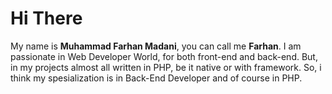 <h1>Hi There</h1>
<p>My name is <b>Muhammad Farhan Madani</b>, you can call me <b>Farhan</b>. I am passionate in Web Developer World, for both front-end and back-end. But, in my projects almost all written in PHP, be it native or with framework. So, i think my spesialization is in Back-End Developer and of course in PHP.</p>

